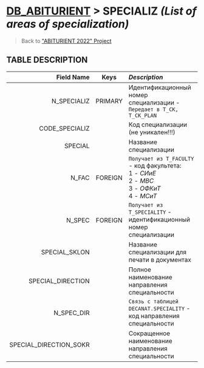 # [DB_ABITURIENT](../db_abiturient_2022.md) > SPECIALIZ *(List of areas of specialization)*

> Back to ["ABITURIENT 2022" Project](../../../../README.md)

## **TABLE DESCRIPTION**

|         **Field Name** |  Keys   | *Description*                                                                                          |
|-----------------------:|:-------:|:-------------------------------------------------------------------------------------------------------|
|            N_SPECIALIZ | PRIMARY | Идентификационный номер специализации - `Передает в T_CK, T_CK_PLAN`                                   |
|         CODE_SPECIALIZ |         | Код специализации (не уникален!!!)                                                                     |
|                SPECIAL |         | Название специализации                                                                                 |
|                  N_FAC | FOREIGN | `Получает из T_FACULTY` - код факультета:</br>1 - *СИиЕ*</br>2 - *МВС*</br>3 - *ОФКиТ*</br>4 - *МСиТ*    |
|                 N_SPEC | FOREIGN | `Получает из T_SPECIALITY` - идентификационный номер специализации                                     |
|          SPECIAL_SKLON |         | Название специализации для печати в документах                                                         |
|      SPECIAL_DIRECTION |         | Полное наименование направления специальности                                                          |
|             N_SPEC_DIR |         | `Связь с таблицей DECANAT.SPECIALITY` - код направления специальности                                  |
| SPECIAL_DIRECTION_SOKR |         | Сокращенное наименование направления специальности                                                     |